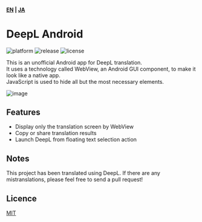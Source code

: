 #### [EN](https://github.com/sakusaku3939/DeepLAndroid#readme) | [JA](https://github.com/sakusaku3939/DeepLAndroid/blob/master/README_JA.md)
# DeepL Android
![platform](https://img.shields.io/badge/platform-android-green) ![release](https://img.shields.io/github/v/release/sakusaku3939/DeepLAndroid.svg) ![license](https://img.shields.io/github/license/sakusaku3939/DeepLAndroid)  

This is an unofficial Android app for DeepL translation.  
It uses a technology called WebView, an Android GUI component, to make it look like a native app.  
JavaScript is used to hide all but the most necessary elements.  

![image](https://user-images.githubusercontent.com/53967490/89320092-fe2fdf00-d6bb-11ea-97d6-84fd66f73395.png)

## Features
- Display only the translation screen by WebView
- Copy or share translation results
- Launch DeepL from floating text selection action

## Notes
This project has been translated using DeepL. If there are any mistranslations, please feel free to send a pull request!

## Licence
[MIT](https://github.com/sakusaku3939/DeepLAndroid/blob/master/LICENSE)
